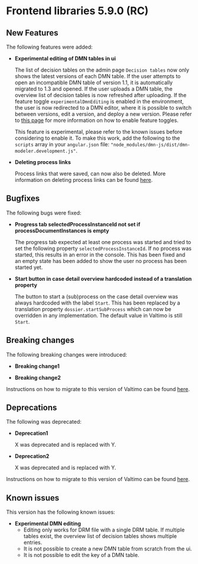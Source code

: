 # Frontend libraries 5.9.0 (RC)

## New Features

The following features were added:

* **Experimental editing of DMN tables in ui**

  The list of decision tables on the admin page `Decision tables` now only shows the latest versions of each DMN table.
  If the user attempts to open an incompatible DMN table of version 1.1, it is automatically migrated to 1.3 and opened.
  If the user uploads a DMN table, the overview list of decision tables is now refreshed after uploading.
  If the feature toggle `experimentalDmnEditing` is enabled in the environment, the user is now redirected to a DMN
  editor, where it is possible to switch between versions, edit a version, and deploy a new version. Please refer to
  [this page](../../../reference/feature-toggles/available-feature-toggles.md) for more information on how to enable feature toggles.

  This feature is experimental, please refer to the known issues before considering to enable it. To make this work, add 
  the following to the `scripts` array in your `angular.json` file: `"node_modules/dmn-js/dist/dmn-modeler.development.js"`.

* **Deleting process links**

  Process links that were saved, can now also be deleted. More information on deleting process links can be
  found [here](../../../using-valtimo/plugin/delete-process-link.md).

## Bugfixes

The following bugs were fixed:

* **Progress tab selectedProcessInstanceId not set if processDocumentInstances is empty**

  The progress tab expected at least one process was started and tried to set the following property 
  `selectedProcessInstanceId`. If no process was started, this results in an error in the console. 
  This has been fixed and an empty state has been added to show the user no process has been started yet.

* **Start button in case detail overview hardcoded instead of a translation property**

  The button to start a (sub)process on the case detail overview was always hardcoded with the label `Start`. 
  This has been replaced by a translation property `dossier.startSubProcess` which can now be overridden in any implementation. 
  The default value in Valtimo is still `Start`.

## Breaking changes

The following breaking changes were introduced:

* **Breaking change1**

* **Breaking change2**

Instructions on how to migrate to this version of Valtimo can be found [here](migration.md).

## Deprecations

The following was deprecated:

* **Deprecation1**

  X was deprecated and is replaced with Y.
* **Deprecation2**

  X was deprecated and is replaced with Y.

Instructions on how to migrate to this version of Valtimo can be found [here](migration.md).

## Known issues

This version has the following known issues:

* **Experimental DMN editing**
    * Editing only works for DRM file with a single DRM table. If multiple tables exist, the overview list of decision
      tables shows multiple entries.
    * It is not possible to create a new DMN table from scratch from the ui.
    * It is not possible to edit the key of a DMN table.

